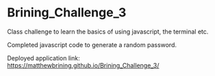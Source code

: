 # Brining_Challenge_3

Class challenge to learn the basics of using javascript, the terminal etc. 

Completed javascript code to generate a random password. 



Deployed application link:
https://matthewbrining.github.io/Brining_Challenge_3/


